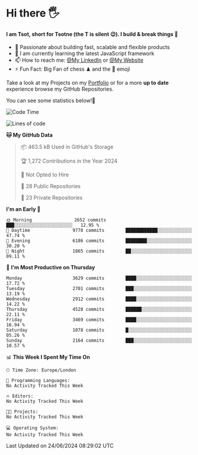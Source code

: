 # Hi there :raised_hand_with_fingers_splayed:
#### I am Tsot, short for Tsotne (the T is silent :wink:). I build & break things :space_invader:
- :telescope: Passionate about building fast, scalable and flexible products
- :seedling: I am currently learning the latest JavaScript framework 
- :mailbox: How to reach me: [@My LinkedIn](https://www.linkedin.com/in/tsotne-gvadzabia/) or [@My Website](https://tsotne.co.uk/contact)
- :zap: Fun Fact: Big Fan of chess ♟ and the 👾 emoji

Take a look at my Projects on my [Portfolio](https://tsotne.co.uk/) or for a more **up to date** experience browse my GitHub Repositories.

You can see some statistics below!:space_invader:
<!--START_SECTION:waka-->
![Code Time](http://img.shields.io/badge/Code%20Time-761%20hrs%202%20mins-blue)

![Lines of code](https://img.shields.io/badge/From%20Hello%20World%20I%27ve%20Written-6.6%20million%20lines%20of%20code-blue)

**🐱 My GitHub Data** 

> 📦 463.5 kB Used in GitHub's Storage 
 > 
> 🏆 1,272 Contributions in the Year 2024
 > 
> 🚫 Not Opted to Hire
 > 
> 📜 28 Public Repositories 
 > 
> 🔑 23 Private Repositories 
 > 
**I'm an Early 🐤** 

```text
🌞 Morning                2652 commits        ███░░░░░░░░░░░░░░░░░░░░░░   12.95 % 
🌆 Daytime                9778 commits        ████████████░░░░░░░░░░░░░   47.74 % 
🌃 Evening                6186 commits        ████████░░░░░░░░░░░░░░░░░   30.20 % 
🌙 Night                  1865 commits        ██░░░░░░░░░░░░░░░░░░░░░░░   09.11 % 
```
📅 **I'm Most Productive on Thursday** 

```text
Monday                   3629 commits        ████░░░░░░░░░░░░░░░░░░░░░   17.72 % 
Tuesday                  2701 commits        ███░░░░░░░░░░░░░░░░░░░░░░   13.19 % 
Wednesday                2912 commits        ████░░░░░░░░░░░░░░░░░░░░░   14.22 % 
Thursday                 4528 commits        ██████░░░░░░░░░░░░░░░░░░░   22.11 % 
Friday                   3469 commits        ████░░░░░░░░░░░░░░░░░░░░░   16.94 % 
Saturday                 1078 commits        █░░░░░░░░░░░░░░░░░░░░░░░░   05.26 % 
Sunday                   2164 commits        ███░░░░░░░░░░░░░░░░░░░░░░   10.57 % 
```


📊 **This Week I Spent My Time On** 

```text
🕑︎ Time Zone: Europe/London

💬 Programming Languages: 
No Activity Tracked This Week

🔥 Editors: 
No Activity Tracked This Week

🐱‍💻 Projects: 
No Activity Tracked This Week

💻 Operating System: 
No Activity Tracked This Week
```


 Last Updated on 24/06/2024 08:29:02 UTC
<!--END_SECTION:waka-->
